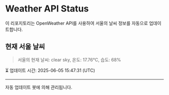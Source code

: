 
# Weather API Status

이 리포지토리는 OpenWeather API를 사용하여 서울의 날씨 정보를 자동으로 업데이트합니다.

## 현재 서울 날씨
> 서울의 현재 날씨: clear sky, 온도: 17.76°C, 습도: 68%

⏳ 업데이트 시간: 2025-06-05 15:47:31 (UTC)

---
자동 업데이트 봇에 의해 관리됩니다.
